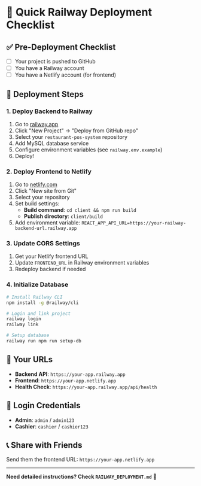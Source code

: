 # 🚀 Quick Railway Deployment Checklist

## ✅ Pre-Deployment Checklist

- [ ] Your project is pushed to GitHub
- [ ] You have a Railway account
- [ ] You have a Netlify account (for frontend)

## 🚀 Deployment Steps

### 1. Deploy Backend to Railway
1. Go to [railway.app](https://railway.app)
2. Click "New Project" → "Deploy from GitHub repo"
3. Select your `restaurant-pos-system` repository
4. Add MySQL database service
5. Configure environment variables (see `railway.env.example`)
6. Deploy!

### 2. Deploy Frontend to Netlify
1. Go to [netlify.com](https://netlify.com)
2. Click "New site from Git"
3. Select your repository
4. Set build settings:
   - **Build command**: `cd client && npm run build`
   - **Publish directory**: `client/build`
5. Add environment variable: `REACT_APP_API_URL=https://your-railway-backend-url.railway.app`

### 3. Update CORS Settings
1. Get your Netlify frontend URL
2. Update `FRONTEND_URL` in Railway environment variables
3. Redeploy backend if needed

### 4. Initialize Database
```bash
# Install Railway CLI
npm install -g @railway/cli

# Login and link project
railway login
railway link

# Setup database
railway run npm run setup-db
```

## 🔗 Your URLs
- **Backend API**: `https://your-app.railway.app`
- **Frontend**: `https://your-app.netlify.app`
- **Health Check**: `https://your-app.railway.app/api/health`

## 🔑 Login Credentials
- **Admin**: `admin` / `admin123`
- **Cashier**: `cashier` / `cashier123`

## 📞 Share with Friends
Send them the frontend URL: `https://your-app.netlify.app`

---

**Need detailed instructions? Check `RAILWAY_DEPLOYMENT.md`** 📖 